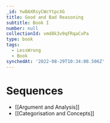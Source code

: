 ```yaml
---
_id: YwBAXRsyCWcYtpcXG
title: Good and Bad Reasoning
subtitle: Book I
number: null
collectionId: vmd8k3v9qFRqaCxPa
type: book
tags:
  - LessWrong
  - Book
synchedAt: '2022-08-29T10:34:08.506Z'
---
```


# Sequences

- [[Argument and Analysis]]
- [[Categorisation and Concepts]]
